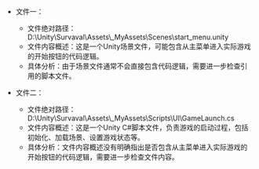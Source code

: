 * 文件一：
    * 文件绝对路径：D:\\Unity\\Survaval\\Assets\\_MyAssets\\Scenes\\start_menu.unity
    * 文件内容概述：这是一个Unity场景文件，可能包含从主菜单进入实际游戏的开始按钮的代码逻辑。
    * 具体分析：由于场景文件通常不会直接包含代码逻辑，需要进一步检查引用的脚本文件。

* 文件二：
    * 文件绝对路径：D:\\Unity\\Survaval\\Assets\\_MyAssets\\Scripts\\UI\\GameLaunch.cs
    * 文件内容概述：这是一个Unity C#脚本文件，负责游戏的启动过程，包括初始化、加载场景、设置游戏状态等。
    * 具体分析：文件内容概述没有明确指出是否包含从主菜单进入实际游戏的开始按钮的代码逻辑，需要进一步检查文件内容。